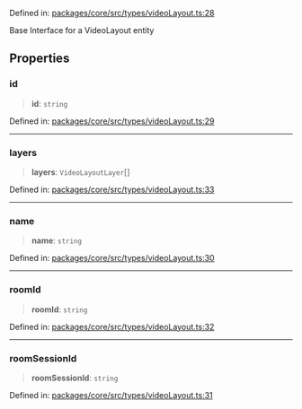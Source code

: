 Defined in: [packages/core/src/types/videoLayout.ts:28](https://github.com/signalwire/signalwire-js/blob/52fa77b6c8db68f4c99b30b3776f45a4309e15bf/packages/core/src/types/videoLayout.ts#L28)

Base Interface for a VideoLayout entity

## Properties

### id

> **id**: `string`

Defined in: [packages/core/src/types/videoLayout.ts:29](https://github.com/signalwire/signalwire-js/blob/52fa77b6c8db68f4c99b30b3776f45a4309e15bf/packages/core/src/types/videoLayout.ts#L29)

***

### layers

> **layers**: `VideoLayoutLayer`[]

Defined in: [packages/core/src/types/videoLayout.ts:33](https://github.com/signalwire/signalwire-js/blob/52fa77b6c8db68f4c99b30b3776f45a4309e15bf/packages/core/src/types/videoLayout.ts#L33)

***

### name

> **name**: `string`

Defined in: [packages/core/src/types/videoLayout.ts:30](https://github.com/signalwire/signalwire-js/blob/52fa77b6c8db68f4c99b30b3776f45a4309e15bf/packages/core/src/types/videoLayout.ts#L30)

***

### roomId

> **roomId**: `string`

Defined in: [packages/core/src/types/videoLayout.ts:32](https://github.com/signalwire/signalwire-js/blob/52fa77b6c8db68f4c99b30b3776f45a4309e15bf/packages/core/src/types/videoLayout.ts#L32)

***

### roomSessionId

> **roomSessionId**: `string`

Defined in: [packages/core/src/types/videoLayout.ts:31](https://github.com/signalwire/signalwire-js/blob/52fa77b6c8db68f4c99b30b3776f45a4309e15bf/packages/core/src/types/videoLayout.ts#L31)

